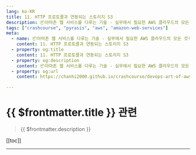 ```yaml
---
lang: ko-KR
title: 11. HTTP 프로토콜과 연동되는 스토리지 S3
description: 📦아마존 웹 서비스를 다루는 기술 - 실무에서 필요한 AWS 클라우드의 모든 것! > 11. HTTP 프로토콜과 연동되는 스토리지 S3
tags: ["crashcourse", "pyrasis", "aws", "amazon-web-services"]
meta:
  - name: 📦아마존 웹 서비스를 다루는 기술 - 실무에서 필요한 AWS 클라우드의 모든 것! > 11. HTTP 프로토콜과 연동되는 스토리지 S3
    content: 11. HTTP 프로토콜과 연동되는 스토리지 S3
  - property: og:title
    content: 11. HTTP 프로토콜과 연동되는 스토리지 S3
  - property: og:description
    content: 📦아마존 웹 서비스를 다루는 기술 - 실무에서 필요한 AWS 클라우드의 모든 것! > 11. HTTP 프로토콜과 연동되는 스토리지 S3
  - property: og:url
    content: https://chanhi2000.github.io/crashcourse/devops-art-of-aws/11.html

---
```


# {{ $frontmatter.title }} 관련

> {{ $frontmatter.description }}

[[toc]]

---

<TagLinks />